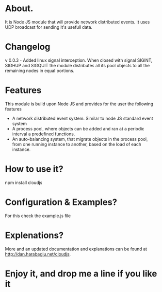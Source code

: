 # About.
 It is Node JS module that will provide network distributed events. It uses UDP broadcast for sending it's usefull data.

# Changelog

v 0.0.3 - Added linux signal interception. When closed with signal SIGINT, SIGHUP and SIGQUIT the module distributes all its pool objects to all the remaining nodes in equal portions.

# Features

 This module is build upon Node JS and provides for the user the following features

* A network distributed event system. Similar to node JS standard event system
* A process pool, where objects can be added and ran at a periodic interval a predefined functions.
* An auto-balancing system, that migrate objects in the process pool, from one running instance to another, based on the load of each instance.

# How to use it?
 npm install cloudjs

# Configuration & Examples?
 For this check the example.js file

# Explenations?
 More and an updated documentation and explanations can be found at http://dan.harabagiu.net/cloudjs.

# Enjoy it, and drop me a line if you like it
